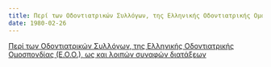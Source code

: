 ```yaml
---
title: Περί των Οδοντιατρικών Συλλόγων, της Ελληνικής Οδοντιατρικής Οµοσπονδίας (Ε.Ο.Ο.), ως και λοιπών συναφών διατάξεων
date: 1980-02-26
---
```


[Περί των Οδοντιατρικών Συλλόγων, της Ελληνικής Οδοντιατρικής Οµοσπονδίας (Ε.Ο.Ο.), ως και λοιπών συναφών διατάξεων]({{site.baseurl}}/files/docs/4.pdf)